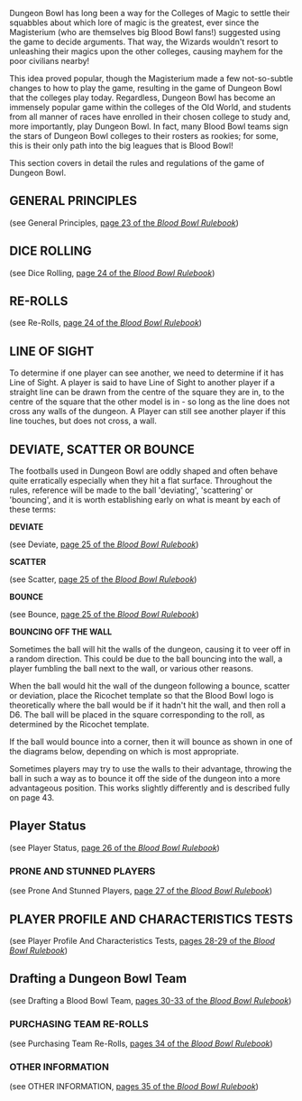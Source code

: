 Dungeon Bowl has long been a way for the Colleges of Magic to settle their squabbles about which lore of magic is the greatest, ever since the Magisterium (who are themselves big Blood Bowl fans!) suggested using the game to decide arguments. That way, the Wizards wouldn't resort to unleashing their magics upon the other colleges, causing mayhem for the poor civilians nearby!

This idea proved popular, though the Magisterium made a few not-so-subtle changes to how to play the game, resulting in the game of Dungeon Bowl that the colleges play today.
Regardless, Dungeon Bowl has become an immensely popular game within the colleges of the Old World, and students from all manner of races have enrolled in their chosen college to study and, more importantly, play Dungeon Bowl. In fact, many Blood Bowl teams sign the stars of Dungeon Bowl colleges to their rosters as rookies; for some, this is their only path into the big leagues that is Blood Bowl!

This section covers in detail the rules and regulations of the game of Dungeon Bowl.

## GENERAL PRINCIPLES

(see General Principles, [page 23 of the *Blood Bowl Rulebook*](../core_rules/rules_and_regulations.md#general-principles))

## DICE ROLLING

(see Dice Rolling, [page 24 of the *Blood Bowl Rulebook*](../core_rules/rules_and_regulations.md#dice-rolling))

## RE-ROLLS

(see Re-Rolls, [page 24 of the *Blood Bowl Rulebook*](../core_rules/rules_and_regulations.md#re-rolls))

## LINE OF SIGHT

To determine if one player can see another, we need to determine if it has Line of Sight. A player is said to have Line of Sight to another player if a straight line can be
drawn from the centre of the square they are in, to the centre of the square that the other model is in - so long as the line does not cross any walls of the dungeon. A Player can still see another player if this line touches, but does not cross, a wall.

## DEVIATE, SCATTER OR BOUNCE

The footballs used in Dungeon Bowl are oddly shaped and often behave quite erratically especially when they hit a flat surface. Throughout the rules, reference will be made to the ball 'deviating', 'scattering' or 'bouncing', and it is worth establishing early on what is meant by each of these terms:

**DEVIATE**

(see Deviate, [page 25 of the *Blood Bowl Rulebook*](../core_rules/rules_and_regulations.md#deviate))

**SCATTER**

(see Scatter, [page 25 of the *Blood Bowl Rulebook*](../core_rules/rules_and_regulations.md#scatter))

**BOUNCE**

(see Bounce, [page 25 of the *Blood Bowl Rulebook*](../core_rules/rules_and_regulations.md#bounce))

**BOUNCING OFF THE WALL**

Sometimes the ball will hit the walls of the dungeon, causing it to veer off in a random direction. This could be due to the ball bouncing into the wall, a player fumbling the ball next to the wall, or various other reasons.

When the ball would hit the wall of the dungeon following a bounce, scatter or deviation, place the Ricochet template so that the Blood Bowl logo is theoretically where the ball would be if it hadn't hit the wall, and then roll a D6. The ball will be placed in the square corresponding to the roll, as determined by the Ricochet template.

If the ball would bounce into a corner, then it will bounce as shown in one of the diagrams below, depending on which is most appropriate.

Sometimes players may try to use the walls to their advantage, throwing the ball in such a way as to bounce it off the side of the dungeon into a more advantageous position. This works slightly differently and is described fully on page 43.

## Player Status

(see Player Status, [page 26 of the *Blood Bowl Rulebook*](../core_rules/rules_and_regulations.md#player-status))

### PRONE AND STUNNED PLAYERS

(see Prone And Stunned Players, [page 27 of the *Blood Bowl Rulebook*](../core_rules/rules_and_regulations.md#prone-and-stunned-players))

## PLAYER PROFILE AND CHARACTERISTICS TESTS

(see Player Profile And Characteristics Tests, [pages 28-29 of the *Blood Bowl Rulebook*](../core_rules/rules_and_regulations.md#player-profile-and-characteristics-tests))

## Drafting a Dungeon Bowl Team

(see Drafting a Blood Bowl Team, [pages 30-33 of the *Blood Bowl Rulebook*](../core_rules/rules_and_regulations.md#drafting-a-blood-bowl-team))

### PURCHASING TEAM RE-ROLLS

(see Purchasing Team Re-Rolls, [pages 34 of the *Blood Bowl Rulebook*](../core_rules/rules_and_regulations.md#purchasing-team-re-rolls))

### OTHER INFORMATION

(see OTHER INFORMATION, [pages 35 of the *Blood Bowl Rulebook*](../core_rules/rules_and_regulations.md#other-information))